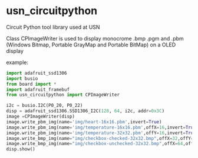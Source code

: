 # usn_circuitpython
Circuit Python tool library used at USN

Class CPImageWriter is used to display monocrome .bmp .pgm and .pbm
(Windows Bitmap, Portable GrayMap and Portable BitMap) on a OLED display

example:
```python
import adafruit_ssd1306
import busio
from board import *
import adafruit_framebuf
from usn_circuitpython import CPImageWriter

i2c = busio.I2C(P0_20, P0_22)
disp = adafruit_ssd1306.SSD1306_I2C(128, 64, i2c, addr=0x3C)
image =CPImageWriter(disp)
image.write_pbm_img(name='img/heart-16x16.pbm',invert=True)
image.write_pbm_img(name='img/temperature-16x16.pbm',offX=16,invert=True)
image.write_pbm_img(name='img/temperature-32x32.pbm',offY=16,invert=True)
image.write_bmp_img(name="img/checkbox-checked-32x32.bmp",offX=32,offY=16,invert=True)
image.write_bmp_img(name="img/checkbox-unchecked-32x32.bmp",offX=64,offY=16,invert=True)
disp.show()
```

